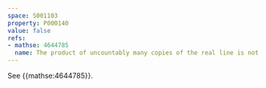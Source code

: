 ```yaml
---
space: S001103
property: P000140
value: false
refs:
- mathse: 4644785
  name: The product of uncountably many copies of the real line is not a k-space
---
```


See {{mathse:4644785}}.
